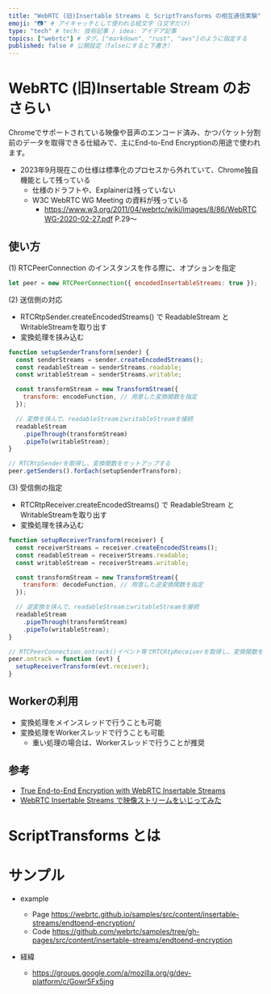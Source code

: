 ```yaml
---
title: "WebRTC (旧)Insertable Streams と ScriptTransforms の相互通信実験" # 記事のタイトル
emoji: "📷" # アイキャッチとして使われる絵文字（1文字だけ）
type: "tech" # tech: 技術記事 / idea: アイデア記事
topics: ["webrtc"] # タグ。["markdown", "rust", "aws"]のように指定する
published: false # 公開設定（falseにすると下書き）
---
```



# WebRTC (旧)Insertable Stream のおさらい

Chromeでサポートされている映像や音声のエンコード済み、かつパケット分割前のデータを取得できる仕組みで、主にEnd-to-End Encryptionの用途で使われます。

- 2023年9月現在この仕様は標準化のプロセスから外れていて、Chrome独自機能として残っている
  - 仕様のドラフトや、Explainerは残っていない
  - W3C WebRTC WG Meeting の資料が残っている
    - https://www.w3.org/2011/04/webrtc/wiki/images/8/86/WebRTCWG-2020-02-27.pdf P.29〜

## 使い方

(1) RTCPeerConnection のインスタンスを作る際に、オプションを指定

```js
let peer = new RTCPeerConnection({ encodedInsertableStreams: true });
```

(2) 送信側の対応

- RTCRtpSender.createEncodedStreams() で ReadableStream と WritableStreamを取り出す
- 変換処理を挟み込む

```js
function setupSenderTransform(sender) {
  const senderStreams = sender.createEncodedStreams();
  const readableStream = senderStreams.readable;
  const writableStream = senderStreams.writable;

  const transformStream = new TransformStream({
    transform: encodeFunction, // 用意した変換関数を指定
  });

  // 変換を挟んで、readableStreamとwritableStreamを接続
  readableStream
    .pipeThrough(transformStream)
    .pipeTo(writableStream);
}

// RTCRtpSenderを取得し、変換関数をセットアップする
peer.getSenders().forEach(setupSenderTransform);
```

(3) 受信側の指定

- RTCRtpReceiver.createEncodedStreams() で ReadableStream と WritableStreamを取り出す
- 変換処理を挟み込む

```js
function setupReceiverTransform(receiver) {
  const receiverStreams = receiver.createEncodedStreams();
  const readableStream = receiverStreams.readable;
  const writableStream = receiverStreams.writable;

  const transformStream = new TransformStream({
    transform: decodeFunction, // 用意した逆変換関数を指定
  });

  // 逆変換を挟んで、readableStreamとwritableStreamを接続
  readableStream
    .pipeThrough(transformStream)
    .pipeTo(writableStream);
}

// RTCPeerConnection.ontrack()イベント等でRTCRtpReceiverを取得し、変換関数をセットアップする
peer.ontrack = function (evt) {
  setupReceiverTransform(evt.receiver);
}
```

## Workerの利用

- 変換処理をメインスレッドで行うことも可能
- 変換処理をWorkerスレッドで行うことも可能
  - 重い処理の場合は、Workerスレッドで行うことが推奨

## 参考

- [True End-to-End Encryption with WebRTC Insertable Streams](https://webrtchacks.com/true-end-to-end-encryption-with-webrtc-insertable-streams/)
- [WebRTC Insertable Streams で映像ストリームをいじってみた](https://qiita.com/massie_g/items/2b0b6d4f61f1865b4da5)


# ScriptTransforms とは



# サンプル

- example
  - Page https://webrtc.github.io/samples/src/content/insertable-streams/endtoend-encryption/
  - Code https://github.com/webrtc/samples/tree/gh-pages/src/content/insertable-streams/endtoend-encryption


- 経緯
  - https://groups.google.com/a/mozilla.org/g/dev-platform/c/Gowr5Fx5jng


